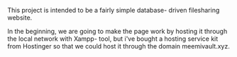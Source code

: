 This project is intended to be a fairly simple database- driven filesharing website.

In the beginning, we are going to make the page work by hosting it through the local network with Xampp- tool, but i've bought a hosting service kit from Hostinger so that we could host it through the domain meemivault.xyz.